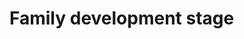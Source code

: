 # Family development stage

<figure><img src="../../.gitbook/assets/page19 (1).png" alt=""><figcaption></figcaption></figure>
